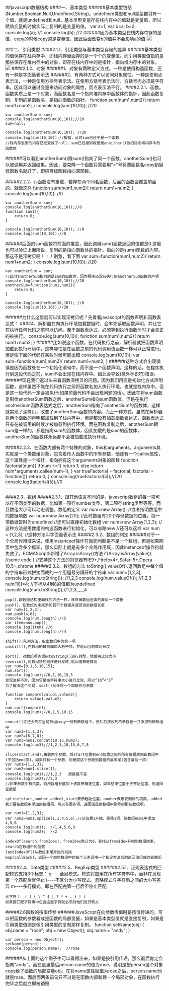 ##javascript数据结构
####一、基本类型
######基本类型包括(Number,Boolean,Null,Undefined,String)。undefined类型和null类型都只有一个值，就是undefined和null。基本类型变量存在栈内存中的值就是变量值，所以赋值变量的时候实际上复制的是变量的值。
    var a=1;
	var b=a;
	b=2;
	console.log(a);     //1
	console.log(b);     //2
######因为基本类型在栈内存中存的是值，copy的时候copy的是变量值，因此后面改变b的值并不会影响a的值
![](http://i.imgur.com/smwN5Hm.png)


###二、引用类型
####2.1.1、引用类型与基本类型存储的差异
######基本类型的值保存在栈内存中，即栈内存里面存的是一个个的变量值。而引用类型值指的是那些保存在堆内存中的对象，即存在栈内存中的是指针，指向堆内存中的对象。
![](http://i.imgur.com/JCMkylH.png)
####2.1.2、对象
######1、对象有两种定义方式。一种是使用构造函数，还有一种是字面量表示法
######2、有两种方式可以访问对象属性。一种是使用点表示法，一种是使用方括号表示法。在使用方括号表示法时，方括号内必须是字符串。因此可以通过变量来访问对象的属性，而点表示法不行。
####2.2.1、函数。函数实质上是一个对象，而函数名是一个指向堆内存中函数体的指针，因此函数复制，复制的是函数名，是指向函数的指针。
	function sum(num1,num2){
		return num1+num2;
	}
	console.log(sum(10,10));   //20

	var anotherSum = sum;
	console.log(anotherSum(10,10));//20
	sum=null;

	console.log(anotherSum(10,10)); //20
	console.log(sum(10,10));//报错，此时sum已经不是一个函数
    //栈内存里面的内容已经变成了null，sum已经被回收但是anoither()依旧指向堆内存中的函数体
######可以看到anotherSum()跟sum()指向了同一个函数，anotherSum()也可以被调用并返回结果。因此，要克隆一个函数只需要用"="号将源函数名copy到目标函数名就好了，即把目标函数指向源函数。


#####2.2.2、js函数没有重载，若存在两个同名函数，后面的函数会覆盖前面的。就像这样
    function sum(num1,num2){
		return num1+num2;
	}
	console.log(sum(10,10));   //0

	var anotherSum = sum;
	console.log(anotherSum(10,10));//0
	function sum(){
		return 0;
	}

	console.log(anotherSum(10,10)); //0
	console.log(sum(10,10));//0
######后面的sum函数将前面的覆盖，因此调用sum()函数返回的值都是0.这里也可以验证上面所说，复制的是指向函数体的指针。指向的是sum()函数的内容。那这不是深拷贝啊！！！别急，看下面
    var sum=function(num1,num2){
		return num1+num2;
	}
	console.log(sum(10,10));   //20

	var anotherSum = sum;
    //此时anotherSum指向的是sum的函数体，因为程序还没有执行到anotherSum函数的声明
	console.log(anotherSum(10,10));//20
	anotherSum=function(num1,num2){
		return 0;
	}

	console.log(anotherSum(10,10)); //0
	console.log(sum(10,10));//20
######为什么这里就可以实现深拷贝呢？先看看javascript的函数声明和函数表达式：
####4、解析器在向执行环境加载数据时，会率先读取函数声明，并让它在执行任何代码之前可以访问。至于函数表达式，必须等到执行函数体时才会真正的被执行。
    console.log(sum(10,10));
    function sum(num1,num2){
        return num1+num2;
    }
######比如说这个函数，在代码执行之前，解析器就把函数声明加载到执行环境中，这样哪怕是在函数之前的代码调用该函数一样可以正常进行。但是像下面的代码在某些时候可能出错
    console.log(sum(10,10));
    var sum=function(num1,num2){
        return num1+num2;
    }
######这种方式会出现错误是因为函数处在一个初始化语句中，而不是一个函数声明。这样的话，在程序执行到这段代码之前，sum不会出现在栈内存中。因此会导致(意外标识符)错误。
######现在我们返过头来看函数深拷贝的问题。因为我们用变量初始化方式声明函数，这样虽然不能在代码执行之前将函数名加入执行环境，也就是栈内存中。但是这一段代码一定会被执行(如果前面代码不会出现问题的话)。因此在将sum函数复制给anotherSum函数之后，anotherSum指向sum函数体。但是在执行anotherSum函数表达式之后，anotherSum指向了anotherSum的函数体，这样就实现了深拷贝，改变了anotherSum函数的内容。而上一种方式，虽然在解析器将两个函数的声明都加载到了栈内存中，但是都没有加载函数表达式，函数表达式只有在被调用的时候才被加载到执行环境。而在函数复制之后，anotherSum跟sum是一样的，都是指向sum的函数体，因此加载的是sum的函数体，anotherSum的函数体永远都不会被加载进执行环境。


#####2.2.3、在函数内部有两个特殊的对象，this和arguments。arguments其实就是一个类数组对象，包含着传入函数中的所有参数，他还有一个callee属性，这个属性是一个指针，指向拥有这个arguments对象的函数
    function factorial(num){
		if(num <=1)
			return 1;
		else
			return num*arguments.callee(num-1);
		}
	var trueFactorial = factorial;
	factorial = function(){
		return 0;
		}
	console.log(trueFactorial(5));//120
	console.log(factorial(5));//0

----------
####2.3、数组
#####2.3.1、跟其他语言不同的是，javascript数组的每一项可以存不同类型的数据，比如第一项存number类型，第二项存string类型等等。而且数组大小可以动态调整。数组的定义
    var num=new Array();
    //或者指明数组中的数据项数
    var num=new Array(20);
    //此时数组有20个存储数据的位置，每一项数据暂时为undefined
    //还可以直接初始化数组
    var num=new Array(1,2,3);
    //这种方法是用数组的构造函数进行初始化，可以省略new
    //还可以这样
    var num = [1,2,3];
    //这种方法叫字面量表示法
#####2.3.2、数组的判定
######对于一个全局作用域来说，使用instanceof操作符就能判断是不是一个数组，但是如果网页中包含多个框架，那么实际上就是有多个全局作用域，因此instanceof操作符就失效了。ECMAScript5新增了Array.isArray()方法
    if(Array.isArray(value){
        //some code
    }
    //支持这个方法的浏览器有IE9+,Firefox4+,Safari 5+,Opera 10.5+,chrome
#####2.3.2、数组的方法
    toString(),valueOf().返回数组中每个值的字符串形式拼接而成的一个用逗号分隔开的字符串
    var num=[1,2,3];
    console.log(num.toString()); //1,2,3
    console.log(num.valueOf()); //1,2,3
    num[10]=4;
    //下标从4到8的值都为undefined
    console.log(num.toString());//1,2,3,,,,,,4
    
    pop(),跟数据结构里面栈的方法一样，移除掉数组里面的最后一个数据
    push()，往数组的末尾添加若干个数据并返回当前数组长度
    var num=[1,2,3];
    num.push(4,6);
    console.log(num.length);//5
    var item=num.pop();
    console.log(item) //6
    console.log(num.length);//4
    
    shift().队列方法，取出数组中的第一项
    unshift(),在数组的最前面加入若干项，并返回当前数组长度
    
    sort()，对数组项先调用toString()进行转型，然后再比较大小
    reverse(),对数组项的顺序进行反转,返回值都是数组
    var num=[0,1,5,10,15];
    num.sort();
    console.log(num);//0,1,10,15,5
    发现这样不对，因为它是按字符串大小进行比较，所以“10”<“5”
    为了解决这个问题，sort()允许将一个函数作为参数

    function compare(value1,value2){
		return value1-value2;
	}
    num.sort(compare);
    console.log(num);//0,1,5,10,15

    concat()方法会先将当前数组copy一份到新数组中，然后将接收到的参数也一并添加到新数组中
    var num1=[1,2,3];
    var num2=[6,7,8];
    var num3=num1.concat(10,15,num2);
    console.log(num3);//1,2,3,10,15,6,7,8

    slice(start,end),接收两个参数，将start位置到end位置之间的所有数据放到新数组中(不包括end项)。如果只有一个参数，则是取这个参数到数组的最末尾(包含最后一项)
    var num1=[1,2,3];
    var num2=num1.slice(1);
    console.log(num1);//1,2,3   原数组不变
    console.log(num2);//2,3
    //如果参数中有负数，则用数组长度加上该数来确定位置。如果结束位置小于开始位置，则返回空数组

    splice(start,number,added),start表示起始位置，number表示要删除的项数，added表示要往数组中添加的数组项，可以有很多项。返回值是原数组中删除的那些数组项。

    var num1=[1,2,3];
    var num2=num1.splice(1,1,4,5,6);//从位置1开始，删除1项，往数组num1中添加4,5,6
    console.log(num1);  //1,4,5,6,3
    console.log(num2);  //2

    indexOf(search,fromIdex)，fromIdex默认为0，查找从fromIdex开始到数组结束，search在数组中的位置
    lastIndexOf()从数组末尾开始向前找
    map(callBack)，返回一个由原数组中的每个元素调用一个指定方法后的返回值组成的新数组
#####2.4、Date类型
#####2.5、RegExp类型
######2.5.1、正则表达式的匹配模式支持3个标志：
    g----全局模式。模式将应用在所有字符串中，而非在发现第一个匹配后就停止
    i----不区分大小写模式。忽略模式与字符串之间的大小写差异
    m----多行模式。即在匹配完第一行后不停止匹配

    元字符：  ( [ { \ ^ $ | ? * + . } ] )
    如果要匹配字符串中包含这些字符就必须对他们进行转义


#####2.6函数的按值传参
######JavaScript在向参数传值时是按值传递的，可以把函数的参数看成是函数的局部变量，如果是基本类型值就是直接复制，如果是引用类型值则是像引用类型的复制那样复制。
	function setName(obj) {
		obj.name = "rose";
		obj = new Object();
		obj.name = "andy";
	}

	var person = new Object();
	setName(person);
	console.log(person.name);  //rose
######从上面的这个例子中可以看得出来，如果是按引用传递，那么最后肯定会指向"andy"。而在这里最后person.name的值为rose，说明是把person这个对象copy给了函数的局部变量obj。在将name属性赋值为rose之后，person.name也就是rose。而后面两条语句只不过是在函数内部新建一个局部对象，在函数执行完毕之后就立即被销毁